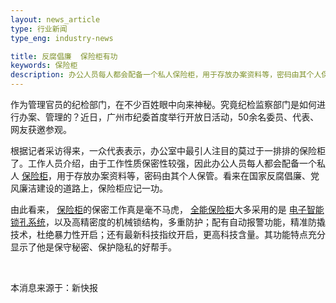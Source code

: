 ```yaml
---
layout: news_article
type: 行业新闻
type_eng: industry-news

title: 反腐倡廉  保险柜有功
keywords: 保险柜
description: 办公人员每人都会配备一个私人保险柜，用于存放办案资料等，密码由其个人保管。看来在国家反腐倡廉、党风廉洁建设的道路上，保险柜应记一功。
---
```

作为管理官员的纪检部门，在不少百姓眼中向来神秘。究竟纪检监察部门是如何进行办案、管理的？近日，广州市纪委首度举行开放日活动，50余名委员、代表、网友获邀参观。

根据记者采访得来，一众代表表示，办公室中最引人注目的莫过于一排排的保险柜了。工作人员介绍，由于工作性质保密性较强，因此办公人员每人都会配备一个私人 [保险柜](http://qnn.tmall.com)，用于存放办案资料等，密码由其个人保管。看来在国家反腐倡廉、党风廉洁建设的道路上，保险柜应记一功。

由此看来， [保险柜](http://qnn.tmall.com)的保密工作真是毫不马虎， [全能保险柜](http://qnn.tmall.com)大多采用的是 [电子智能锁孔系统](http://qnn.tmall.com)，以及高精密度的机械锁结构，多重防护；配有自动报警功能，精准防撬技术，杜绝暴力性开启；还有最新科技指纹开启，更高科技含量。其功能特点充分显示了他是保守秘密、保护隐私的好帮手。

 

本消息来源于：新快报

